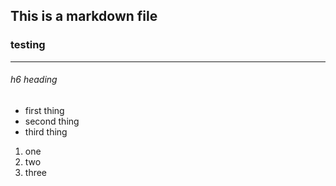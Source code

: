 ## This is a markdown file
### testing
-----------

###### h6 heading

* first thing
* second thing
* third thing

1. one
2. two 
3. three

